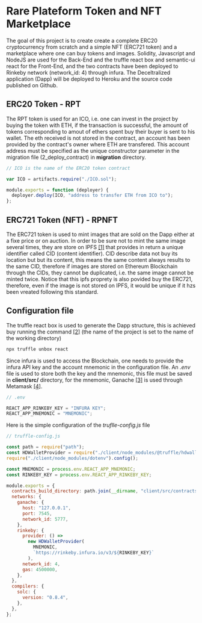 # Rare Plateform Token and NFT Marketplace

The goal of this project is to create create a complete ERC20 cryptocurrency from scratch and a simple NFT (ERC721 token) and a marketplace where one can buy tokens and images. Solidity, Javascript and NodeJS are used for the Back-End and the truffle react box and semantic-ui react for the Front-End, and the two contracts have been deployed to Rinkeby network (network_id: 4) through infura. The Deceltralized application (Dapp) will be deployed to Heroku and the source code published on Github.

## ERC20 Token - RPT

The RPT token is used for an ICO, i.e. one can invest in the project by buying the token with ETH, if the transaction is successful, the amount of tokens corresponding to amout of ethers spent buy their buyer is sent to his wallet. The eth received is not stored in the contract, an account has been provided by the contract's owner where ETH are transfered. This account address must be specified as the unique constructor parameter in the migration file (2_deploy_contract) in **migration** directory.

```javascript
// ICO is the name of the ERC20 token contract

var ICO = artifacts.require("./ICO.sol");

module.exports = function (deployer) {
  deployer.deploy(ICO, "address to transfer ETH from ICO to");
};
```

## ERC721 Token (NFT) - RPNFT

The ERC721 token is used to mint images that are sold on the Dapp either at a fixe price or on auction. In order to be sure not to mint the same image several times, they are store on IPFS [[1]](https://ipfs.io/) that provides in return a unique identifier called CID (content identifier). CID describe data not buy its location but but its content, this means the same content always results to the same CID, therefore if images are stored on Ethereum Blockchain through the CIDs, they cannot be duplicated, i.e. the same image cannot be minted twice. Notice that this ipfs proprety is also povided buy the ERC721, therefore, even if the image is not stored on IPFS, it would be unique if it hzs been vreated following this standard.

## Configuration file

The truffle react box is used to generate the Dapp structure, this is achieved buy running the command [[2]](https://www.trufflesuite.com/boxes/react) (the name of the project is set to the name of the working directory)

```javascript
npx truffle unbox react
```

Since infura is used to access the Blockchain, one needs to provide the infura API key and the account mnemonic in the configuration file. An _.env_ file is used to store both the key and the mnemonic, this file must be saved in **client/src/** directory, for the mnemonic, Ganache [[3]](https://www.trufflesuite.com/ganache) is used through Metamask [[4]](https://metamask.io/).

```javascript
// .env

REACT_APP_RINKEBY_KEY = "INFURA KEY";
REACT_APP_MNEMONIC = "MNEMONIC";
```

Here is the simple configuration of the _truflle-config.js_ file

```javascript
// truffle-config.js

const path = require("path");
const HDWalletProvider = require("./client/node_modules/@truffle/hdwallet-provider");
require("./client/node_modules/dotenv").config();

const MNEMONIC = process.env.REACT_APP_MNEMONIC;
const RINKEBY_KEY = process.env.REACT_APP_RINKEBY_KEY;

module.exports = {
  contracts_build_directory: path.join(__dirname, "client/src/contracts"),
  networks: {
    ganache: {
      host: "127.0.0.1",
      port: 7545,
      network_id: 5777,
    },
    rinkeby: {
      provider: () =>
        new HDWalletProvider(
          MNEMONIC,
          `https://rinkeby.infura.io/v3/${RINKEBY_KEY}`
        ),
      network_id: 4,
      gas: 4500000,
    },
  },
  compilers: {
    solc: {
      version: "0.8.4",
    },
  },
};
```

